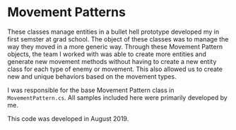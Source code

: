 # Movement Patterns
These classes manage entities in a bullet hell prototype developed my in first
semster at grad school. The object of these classes was to manage the way they
moved in a more generic way. Through these Movement Pattern objects, the team I
worked with was able to create more entities and generate new movement methods
without having to create a new entity class for each type of enemy or movement.
This also allowed us to create new and unique behaviors based on the movement
types.

I was responsible for the base Movement Pattern class in `MovementPattern.cs`.
All samples included here were primarily developed by me.

This code was developed in August 2019.
